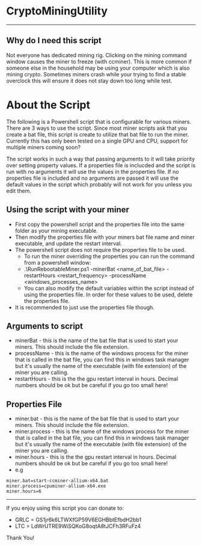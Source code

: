 # CryptoMiningUtility
 
- - - -

## Why do I need this script ##
Not everyone has dedicated mining rig.  Clicking on the mining command window causes the miner to freeze (with ccminer).  This is more common if someone else in the household may be using your computer which is also mining crypto.  Sometimes miners crash while your trying to find a stable overclock this will ensure it does not stay down too long while test.  

# About the Script #
The following is a Powershell script that is configurable for various miners.  There are 3 ways to use the script.  Since most miner scripts ask that you create a bat file, this script is create to utilize that bat file to run the miner.  Currently this has only been tested on a single GPU and CPU, support for multiple miners coming soon?

The script works in such a way that passing arguments to it will take priority over setting property values.  If a properties file is inclucded and the script is run with no arguments it will use the values in the properties file.  If no properties file is included and no arguments are passed it will use the default values in the script which probably will not work for you unless you edit them.

## Using the script with your miner ##
* First copy the powershell script and the properties file into the same folder as your mining executable.
* Then modify the properties file with your miners bat file name and miner executable, and update the restart interval.
* The powershell script does not require the properties file to be used.  
  * To run the miner overriding the properties you can run the command from a powershell window:
  * .\RunRebootableMiner.ps1 -minerBat <name_of_bat_file> -restartHours <restart_frequency> -processName <windows_processes_name>
  * You can also modify the default variables within the script instead of using the properties file.  In order for these values to be used, delete the properties file.
* It is recommended to just use the properties file though.

## Arguments to script ##
* minerBat - this is the name of the bat file that is used to start your miners.  This should include the file extension.
* processName - this is the name of the windows process for the miner that is called in the bat file, you can find this in windows  task manager but it's usually the name of the executable (with file extension) of the miner you are calling.
* restartHours - this is the the gpu restart interval in hours.  Decimal numbers should be ok but be careful if you go too small here!

## Properties File ##
* miner.bat - this is the name of the bat file that is used to start your miners.  This should include the file extension.
* miner.process - this is the name of the windows process for the miner that is called in the bat file, you can find this in windows  task manager but it's usually the name of the executable (with file extension) of the miner you are calling.
* miner.hours - this is the the gpu restart interval in hours.  Decimal numbers should be ok but be careful if you go too small here!
* e.g 
 ``` 
 miner.bat=start-ccminer-allium-x64.bat
 miner.process=cpuminer-allium-x64.exe
 miner.hours=6 
 ```
- - - -

If you enjoy using this script you can donate to:
* GRLC = GS1jr6k6LTWXfGP59V6EGHBbtEfbdH2bb1
* LTC = LdWrUTRE9WiSQKoG8oqtA8tJCFh3RFuFz4

Thank You!

